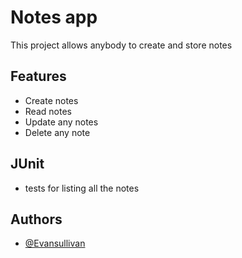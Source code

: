 # Notes app 

This project allows anybody to create and store notes



## Features

- Create notes
- Read notes
- Update any notes
- Delete any note

## JUnit
- tests for listing all the notes

## Authors

- [@Evansullivan](https://www.github.com/evansullivan64)
